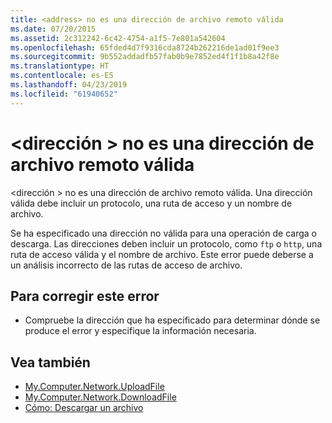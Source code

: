 ```yaml
---
title: <address> no es una dirección de archivo remoto válida
ms.date: 07/20/2015
ms.assetid: 2c312242-6c42-4754-a1f5-7e801a542604
ms.openlocfilehash: 65fded4d7f9316cda8724b262216de1ad01f9ee3
ms.sourcegitcommit: 9b552addadfb57fab0b9e7852ed4f1f1b8a42f8e
ms.translationtype: HT
ms.contentlocale: es-ES
ms.lasthandoff: 04/23/2019
ms.locfileid: "61940652"
---
```

# <a name="address-is-not-a-valid-remote-file-address"></a>\<dirección > no es una dirección de archivo remoto válida
\<dirección > no es una dirección de archivo remoto válida. Una dirección válida debe incluir un protocolo, una ruta de acceso y un nombre de archivo.  
  
 Se ha especificado una dirección no válida para una operación de carga o descarga. Las direcciones deben incluir un protocolo, como `ftp` o `http`, una ruta de acceso válida y el nombre de archivo. Este error puede deberse a un análisis incorrecto de las rutas de acceso de archivo.  
  
## <a name="to-correct-this-error"></a>Para corregir este error  
  
- Compruebe la dirección que ha especificado para determinar dónde se produce el error y especifique la información necesaria.  
  
## <a name="see-also"></a>Vea también

- [My.Computer.Network.UploadFile](xref:Microsoft.VisualBasic.Devices.Network.UploadFile%2A)
- [My.Computer.Network.DownloadFile](xref:Microsoft.VisualBasic.Devices.Network.DownloadFile%2A)
- [Cómo: Descargar un archivo](../../visual-basic/developing-apps/programming/computer-resources/how-to-download-a-file.md)
